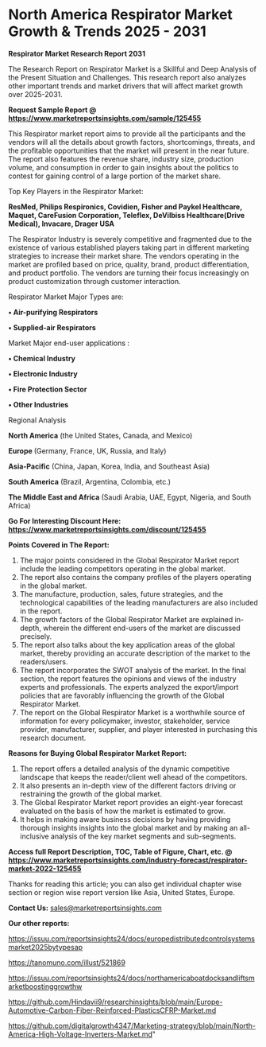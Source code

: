 # North America Respirator Market Growth & Trends 2025 - 2031

<strong>Respirator Market Research Report 2031</strong>

The Research Report on Respirator Market is a Skillful and Deep Analysis of the Present Situation and Challenges. This research report also analyzes other important trends and market drivers that will affect market growth over 2025-2031.

<strong>Request Sample Report @ <a href=https://www.marketreportsinsights.com/sample/125455>https://www.marketreportsinsights.com/sample/125455</a></strong>

This Respirator market report aims to provide all the participants and the vendors will all the details about growth factors, shortcomings, threats, and the profitable opportunities that the market will present in the near future. The report also features the revenue share, industry size, production volume, and consumption in order to gain insights about the politics to contest for gaining control of a large portion of the market share.

Top Key Players in the Respirator Market:

<strong>ResMed, Philips Respironics, Covidien, Fisher and Paykel Healthcare, Maquet, CareFusion Corporation, Teleflex, DeVilbiss Healthcare(Drive Medical), Invacare, Drager USA</strong>

The Respirator Industry is severely competitive and fragmented due to the existence of various established players taking part in different marketing strategies to increase their market share. The vendors operating in the market are profiled based on price, quality, brand, product differentiation, and product portfolio. The vendors are turning their focus increasingly on product customization through customer interaction.

Respirator Market Major Types are:

<strong>• Air-purifying Respirators

• Supplied-air Respirators</strong>

Market Major end-user applications :

<strong>• Chemical Industry

• Electronic Industry

• Fire Protection Sector

• Other Industries</strong>

Regional Analysis

</u><strong><b>North America</b></strong> (the United States, Canada, and Mexico)

<strong><b>Europe </b></strong>(Germany, France, UK, Russia, and Italy)

<strong><b>Asia-Pacific</b></strong> (China, Japan, Korea, India, and Southeast Asia)

<strong><b>South America</b></strong> (Brazil, Argentina, Colombia, etc.)

<strong><b>The Middle East and Africa</b></strong> (Saudi Arabia, UAE, Egypt, Nigeria, and South Africa)

<strong>Go For Interesting Discount Here: <a href=https://www.marketreportsinsights.com/discount/125455>https://www.marketreportsinsights.com/discount/125455</a></strong>

<strong>Points Covered in The Report:</strong>
<ol>
  <li>The major points considered in the Global Respirator Market report include the leading competitors operating in the global market.</li>
  <li>The report also contains the company profiles of the players operating in the global market.</li>
  <li>The manufacture, production, sales, future strategies, and the technological capabilities of the leading manufacturers are also included in the report.</li>
  <li>The growth factors of the Global Respirator Market are explained in-depth, wherein the different end-users of the market are discussed precisely.</li>
  <li>The report also talks about the key application areas of the global market, thereby providing an accurate description of the market to the readers/users.</li>
  <li>The report incorporates the SWOT analysis of the market. In the final section, the report features the opinions and views of the industry experts and professionals. The experts analyzed the export/import policies that are favorably influencing the growth of the Global Respirator Market.</li>
  <li>The report on the Global Respirator Market is a worthwhile source of information for every policymaker, investor, stakeholder, service provider, manufacturer, supplier, and player interested in purchasing this research document.</li>
</ol>
<strong>Reasons for Buying Global Respirator Market Report:</strong>

<ol>
  <li>The report offers a detailed analysis of the dynamic competitive landscape that keeps the reader/client well ahead of the competitors.</li>
  <li>It also presents an in-depth view of the different factors driving or restraining the growth of the global market.</li>
  <li>The Global Respirator Market report provides an eight-year forecast evaluated on the basis of how the market is estimated to grow.</li>
  <li>It helps in making aware business decisions by having providing thorough insights insights into the global market and by making an all-inclusive analysis of the key market segments and sub-segments.</li>
</ol>
<strong>Access full Report Description, TOC, Table of Figure, Chart, etc. @ <a href=https://www.marketreportsinsights.com/industry-forecast/respirator-market-2022-125455>https://www.marketreportsinsights.com/industry-forecast/respirator-market-2022-125455</a></strong>


Thanks for reading this article; you can also get individual chapter wise section or region wise report version like Asia, United States, Europe.

<strong>Contact Us:</strong>
sales@marketreportsinsights.com

<strong>Our other reports:</strong>

<a href=https://issuu.com/reportsinsights24/docs/europedistributedcontrolsystemsmarket2025bytypesap>https://issuu.com/reportsinsights24/docs/europedistributedcontrolsystemsmarket2025bytypesap</a>

<a href=https://tanomuno.com/illust/521869>https://tanomuno.com/illust/521869</a>

<a href=https://issuu.com/reportsinsights24/docs/northamericaboatdocksandliftsmarketboostinggrowthw>https://issuu.com/reportsinsights24/docs/northamericaboatdocksandliftsmarketboostinggrowthw</a>

<a href=https://github.com/Hindavii9/researchinsights/blob/main/Europe-Automotive-Carbon-Fiber-Reinforced-PlasticsCFRP-Market.md>https://github.com/Hindavii9/researchinsights/blob/main/Europe-Automotive-Carbon-Fiber-Reinforced-PlasticsCFRP-Market.md</a>

<a href=https://github.com/digitalgrowth4347/Marketing-strategy/blob/main/North-America-High-Voltage-Inverters-Market.md>https://github.com/digitalgrowth4347/Marketing-strategy/blob/main/North-America-High-Voltage-Inverters-Market.md</a>"
